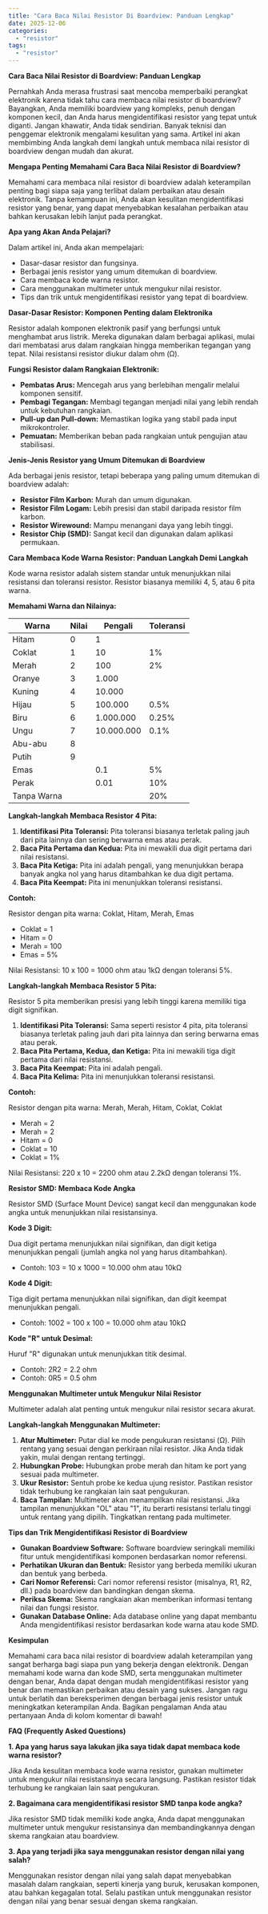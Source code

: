 ```yaml
---
title: "Cara Baca Nilai Resistor Di Boardview: Panduan Lengkap"
date: 2025-12-06
categories: 
  - "resistor"
tags: 
  - "resistor"
---
```


**Cara Baca Nilai Resistor di Boardview: Panduan Lengkap**

Pernahkah Anda merasa frustrasi saat mencoba memperbaiki perangkat elektronik karena tidak tahu cara membaca nilai resistor di boardview? Bayangkan, Anda memiliki boardview yang kompleks, penuh dengan komponen kecil, dan Anda harus mengidentifikasi resistor yang tepat untuk diganti. Jangan khawatir, Anda tidak sendirian. Banyak teknisi dan penggemar elektronik mengalami kesulitan yang sama. Artikel ini akan membimbing Anda langkah demi langkah untuk membaca nilai resistor di boardview dengan mudah dan akurat.

**Mengapa Penting Memahami Cara Baca Nilai Resistor di Boardview?**

Memahami cara membaca nilai resistor di boardview adalah keterampilan penting bagi siapa saja yang terlibat dalam perbaikan atau desain elektronik. Tanpa kemampuan ini, Anda akan kesulitan mengidentifikasi resistor yang benar, yang dapat menyebabkan kesalahan perbaikan atau bahkan kerusakan lebih lanjut pada perangkat.

**Apa yang Akan Anda Pelajari?**

Dalam artikel ini, Anda akan mempelajari:

- Dasar-dasar resistor dan fungsinya.
- Berbagai jenis resistor yang umum ditemukan di boardview.
- Cara membaca kode warna resistor.
- Cara menggunakan multimeter untuk mengukur nilai resistor.
- Tips dan trik untuk mengidentifikasi resistor yang tepat di boardview.

**Dasar-Dasar Resistor: Komponen Penting dalam Elektronika**

Resistor adalah komponen elektronik pasif yang berfungsi untuk menghambat arus listrik. Mereka digunakan dalam berbagai aplikasi, mulai dari membatasi arus dalam rangkaian hingga memberikan tegangan yang tepat. Nilai resistansi resistor diukur dalam ohm (Ω).

**Fungsi Resistor dalam Rangkaian Elektronik:**

- **Pembatas Arus:** Mencegah arus yang berlebihan mengalir melalui komponen sensitif.
- **Pembagi Tegangan:** Membagi tegangan menjadi nilai yang lebih rendah untuk kebutuhan rangkaian.
- **Pull-up dan Pull-down:** Memastikan logika yang stabil pada input mikrokontroler.
- **Pemuatan:** Memberikan beban pada rangkaian untuk pengujian atau stabilisasi.

**Jenis-Jenis Resistor yang Umum Ditemukan di Boardview**

Ada berbagai jenis resistor, tetapi beberapa yang paling umum ditemukan di boardview adalah:

- **Resistor Film Karbon:** Murah dan umum digunakan.
- **Resistor Film Logam:** Lebih presisi dan stabil daripada resistor film karbon.
- **Resistor Wirewound:** Mampu menangani daya yang lebih tinggi.
- **Resistor Chip (SMD):** Sangat kecil dan digunakan dalam aplikasi permukaan.

**Cara Membaca Kode Warna Resistor: Panduan Langkah Demi Langkah**

Kode warna resistor adalah sistem standar untuk menunjukkan nilai resistansi dan toleransi resistor. Resistor biasanya memiliki 4, 5, atau 6 pita warna.

**Memahami Warna dan Nilainya:**

| Warna | Nilai | Pengali | Toleransi |
| --- | --- | --- | --- |
| Hitam | 0 | 1 |  |
| Coklat | 1 | 10 | 1% |
| Merah | 2 | 100 | 2% |
| Oranye | 3 | 1.000 |  |
| Kuning | 4 | 10.000 |  |
| Hijau | 5 | 100.000 | 0.5% |
| Biru | 6 | 1.000.000 | 0.25% |
| Ungu | 7 | 10.000.000 | 0.1% |
| Abu-abu | 8 |  |  |
| Putih | 9 |  |  |
| Emas |  | 0.1 | 5% |
| Perak |  | 0.01 | 10% |
| Tanpa Warna |  |  | 20% |

**Langkah-langkah Membaca Resistor 4 Pita:**

1. **Identifikasi Pita Toleransi:** Pita toleransi biasanya terletak paling jauh dari pita lainnya dan sering berwarna emas atau perak.
2. **Baca Pita Pertama dan Kedua:** Pita ini mewakili dua digit pertama dari nilai resistansi.
3. **Baca Pita Ketiga:** Pita ini adalah pengali, yang menunjukkan berapa banyak angka nol yang harus ditambahkan ke dua digit pertama.
4. **Baca Pita Keempat:** Pita ini menunjukkan toleransi resistansi.

**Contoh:**

Resistor dengan pita warna: Coklat, Hitam, Merah, Emas

- Coklat = 1
- Hitam = 0
- Merah = 100
- Emas = 5%

Nilai Resistansi: 10 x 100 = 1000 ohm atau 1kΩ dengan toleransi 5%.

**Langkah-langkah Membaca Resistor 5 Pita:**

Resistor 5 pita memberikan presisi yang lebih tinggi karena memiliki tiga digit signifikan.

1. **Identifikasi Pita Toleransi:** Sama seperti resistor 4 pita, pita toleransi biasanya terletak paling jauh dari pita lainnya dan sering berwarna emas atau perak.
2. **Baca Pita Pertama, Kedua, dan Ketiga:** Pita ini mewakili tiga digit pertama dari nilai resistansi.
3. **Baca Pita Keempat:** Pita ini adalah pengali.
4. **Baca Pita Kelima:** Pita ini menunjukkan toleransi resistansi.

**Contoh:**

Resistor dengan pita warna: Merah, Merah, Hitam, Coklat, Coklat

- Merah = 2
- Merah = 2
- Hitam = 0
- Coklat = 10
- Coklat = 1%

Nilai Resistansi: 220 x 10 = 2200 ohm atau 2.2kΩ dengan toleransi 1%.

**Resistor SMD: Membaca Kode Angka**

Resistor SMD (Surface Mount Device) sangat kecil dan menggunakan kode angka untuk menunjukkan nilai resistansinya.

**Kode 3 Digit:**

Dua digit pertama menunjukkan nilai signifikan, dan digit ketiga menunjukkan pengali (jumlah angka nol yang harus ditambahkan).

- Contoh: 103 = 10 x 1000 = 10.000 ohm atau 10kΩ

**Kode 4 Digit:**

Tiga digit pertama menunjukkan nilai signifikan, dan digit keempat menunjukkan pengali.

- Contoh: 1002 = 100 x 100 = 10.000 ohm atau 10kΩ

**Kode "R" untuk Desimal:**

Huruf "R" digunakan untuk menunjukkan titik desimal.

- Contoh: 2R2 = 2.2 ohm
- Contoh: 0R5 = 0.5 ohm

**Menggunakan Multimeter untuk Mengukur Nilai Resistor**

Multimeter adalah alat penting untuk mengukur nilai resistor secara akurat.

**Langkah-langkah Menggunakan Multimeter:**

1. **Atur Multimeter:** Putar dial ke mode pengukuran resistansi (Ω). Pilih rentang yang sesuai dengan perkiraan nilai resistor. Jika Anda tidak yakin, mulai dengan rentang tertinggi.
2. **Hubungkan Probe:** Hubungkan probe merah dan hitam ke port yang sesuai pada multimeter.
3. **Ukur Resistor:** Sentuh probe ke kedua ujung resistor. Pastikan resistor tidak terhubung ke rangkaian lain saat pengukuran.
4. **Baca Tampilan:** Multimeter akan menampilkan nilai resistansi. Jika tampilan menunjukkan "OL" atau "1", itu berarti resistansi terlalu tinggi untuk rentang yang dipilih. Tingkatkan rentang pada multimeter.

**Tips dan Trik Mengidentifikasi Resistor di Boardview**

- **Gunakan Boardview Software:** Software boardview seringkali memiliki fitur untuk mengidentifikasi komponen berdasarkan nomor referensi.
- **Perhatikan Ukuran dan Bentuk:** Resistor yang berbeda memiliki ukuran dan bentuk yang berbeda.
- **Cari Nomor Referensi:** Cari nomor referensi resistor (misalnya, R1, R2, dll.) pada boardview dan bandingkan dengan skema.
- **Periksa Skema:** Skema rangkaian akan memberikan informasi tentang nilai dan fungsi resistor.
- **Gunakan Database Online:** Ada database online yang dapat membantu Anda mengidentifikasi resistor berdasarkan kode warna atau kode SMD.

**Kesimpulan**

Memahami cara baca nilai resistor di boardview adalah keterampilan yang sangat berharga bagi siapa pun yang bekerja dengan elektronik. Dengan memahami kode warna dan kode SMD, serta menggunakan multimeter dengan benar, Anda dapat dengan mudah mengidentifikasi resistor yang benar dan memastikan perbaikan atau desain yang sukses. Jangan ragu untuk berlatih dan bereksperimen dengan berbagai jenis resistor untuk meningkatkan keterampilan Anda. Bagikan pengalaman Anda atau pertanyaan Anda di kolom komentar di bawah!

**FAQ (Frequently Asked Questions)**

**1\. Apa yang harus saya lakukan jika saya tidak dapat membaca kode warna resistor?**

Jika Anda kesulitan membaca kode warna resistor, gunakan multimeter untuk mengukur nilai resistansinya secara langsung. Pastikan resistor tidak terhubung ke rangkaian lain saat pengukuran.

**2\. Bagaimana cara mengidentifikasi resistor SMD tanpa kode angka?**

Jika resistor SMD tidak memiliki kode angka, Anda dapat menggunakan multimeter untuk mengukur resistansinya dan membandingkannya dengan skema rangkaian atau boardview.

**3\. Apa yang terjadi jika saya menggunakan resistor dengan nilai yang salah?**

Menggunakan resistor dengan nilai yang salah dapat menyebabkan masalah dalam rangkaian, seperti kinerja yang buruk, kerusakan komponen, atau bahkan kegagalan total. Selalu pastikan untuk menggunakan resistor dengan nilai yang benar sesuai dengan skema rangkaian.
